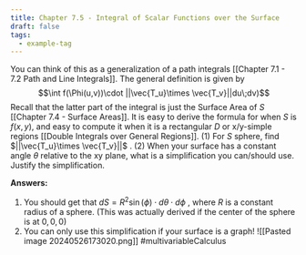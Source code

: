 ```yaml
---
title: Chapter 7.5 - Integral of Scalar Functions over the Surface
draft: false
tags:
  - example-tag
---
```

 You can think of this as a generalization of a path integrals [[Chapter 7.1 - 7.2 Path and Line Integrals]]. The general definition is given by $$\int f(\Phi(u,v))\cdot ||\vec{T_u}\times \vec{T_v}||du\;dv)$$ Recall that the latter part of the integral is just the Surface Area of $S$ [[Chapter 7.4 - Surface Areas]]. It is easy to derive the formula for when $S$ is $f(x,y)$, and easy to compute it when it is a rectangular $D$ or x/y-simple regions [[Double Integrals over General Regions]]. (1) For $S$ sphere, find $||\vec{T_u}\times \vec{T_v}||$ . (2) When your surface has a constant angle $\theta$ relative to the xy plane, what is a simplification you can/should use. Justify the simplification. 


**Answers:**
1) You should get that $dS = R^2 \sin(\phi)\cdot d\theta \cdot d \phi$ , where $R$ is a constant radius of a sphere. (This was actually derived if the center of the sphere is at $0,0,0$)
2) You can only use this simplification if your surface is a graph!  ![[Pasted image 20240526173020.png]]
#multivariableCalculus 


